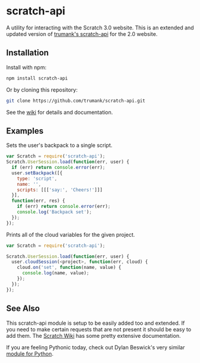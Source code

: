 # scratch-api

A utility for interacting with the Scratch 3.0 website. This is an extended and updated version of [trumank's scratch-api](https://github.com/trumank/scratch-api) for the 2.0 website.

## Installation

Install with npm:

```sh
npm install scratch-api
```
Or by cloning this repository:
```sh
git clone https://github.com/trumank/scratch-api.git
```
See the [wiki](https://github.com/qucchia/scratch-api/wiki/) for details and documentation.

## Examples

Sets the user's backpack to a single script.
```javascript
var Scratch = require('scratch-api');
Scratch.UserSession.load(function(err, user) {
  if (err) return console.error(err);
  user.setBackpack([{
    type: 'script',
    name: '',
    scripts: [[['say:', 'Cheers!']]]
  }],
  function(err, res) {
    if (err) return console.error(err);
    console.log('Backpack set');
  });
});
```

Prints all of the cloud variables for the given project.
```javascript
var Scratch = require('scratch-api');

Scratch.UserSession.load(function(err, user) {
  user.cloudSession(<project>, function(err, cloud) {
    cloud.on('set', function(name, value) {
      console.log(name, value);
    });
  });
});
```

## See Also

This scratch-api module is setup to be easily added too and extended. If you need to make certain requests that are not present it should be easy to add them. The [Scratch Wiki](http://wiki.scratch.mit.edu/wiki/Scratch_API_(2.0)) has some pretty extensive documentation.

If you are feeling Pythonic today, check out Dylan Beswick's very similar [module for Python](https://github.com/Dylan5797/scratchapi).
